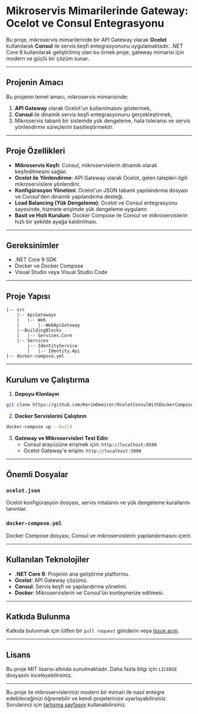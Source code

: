 # Mikroservis Mimarilerinde Gateway: Ocelot ve Consul Entegrasyonu

Bu proje, mikroservis mimarilerinde bir API Gateway olarak **Ocelot** kullanılarak **Consul** ile servis keşfi entegrasyonunu uygulamaktadır. .NET Core 9 kullanılarak geliştirilmiş olan bu örnek proje, gateway mimarisi için modern ve güçlü bir çözüm sunar.

---

## Projenin Amacı

Bu projenin temel amacı, mikroservis mimarisinde:

1. **API Gateway** olarak Ocelot'un kullanılmasını göstermek,
2. **Consul** ile dinamik servis keşfi entegrasyonunu gerçekleştirmek,
3. Mikroservis tabanlı bir sistemde yük dengeleme, hata toleransı ve servis yönlendirme süreçlerini basitleştirmektir.

---

## Proje Özellikleri

- **Mikroservis Keşfi**: Consul, mikroservislerin dinamik olarak keşfedilmesini sağlar.
- **Ocelot ile Yönlendirme**: API Gateway olarak Ocelot, gelen talepleri ilgili mikroservislere yönlendirir.
- **Konfigürasyon Yönetimi**: Ocelot'un JSON tabanlı yapılandırma dosyası ve Consul'den dinamik yapılandırma desteği.
- **Load Balancing (Yük Dengeleme)**: Ocelot ve Consul entegrasyonu sayesinde, hizmete erişimde yük dengeleme uygulanır.
- **Basit ve Hızlı Kurulum**: Docker Compose ile Consul ve mikroservislerin hızlı bir şekilde ayağa kaldırılması.

---

## Gereksinimler

- .NET Core 9 SDK
- Docker ve Docker Compose
- Visual Studio veya Visual Studio Code

---

## Proje Yapısı

```plaintext
|-- src
    |-- ApiGateways
    |   |-- Web
    |       |--WebApiGateway
    |--BuildingBlocks
    |   |-- Services.Core
    |-- Services
        |-- IdentityService
        |   |-- Identity.Api       
|-- docker-compose.yml

```

---

## Kurulum ve Çalıştırma

1. **Depoyu Klonlayın**

```bash
git clone https://github.com/KerimDemirer/OcelotConsulWithDockerCompose.git

```

2. **Docker Servislerini Çalıştırın**

```bash
docker-compose up --build
```

3. **Gateway ve Mikroservisleri Test Edin**
   - Consul arayüzüne erişmek için: `http://localhost:8500`
   - Ocelot Gateway'e erişim: `http://localhost:5000`

---

## Önemli Dosyalar

### `ocelot.json`

Ocelot konfigürasyon dosyası, servis rotalarını ve yük dengeleme kurallarını tanımlar.

### `docker-compose.yml`

Docker Compose dosyası, Consul ve mikroservislerin yapılandırmasını içerir.

---

## Kullanılan Teknolojiler

- **.NET Core 9**: Projenin ana geliştirme platformu.
- **Ocelot**: API Gateway çözümü.
- **Consul**: Servis keşfi ve yapılandırma yönetimi.
- **Docker**: Mikroservislerin ve Consul'ün konteynerize edilmesi.

---

## Katkıda Bulunma

Katkıda bulunmak için lütfen bir `pull request` gönderin veya [issue açın](https://github.com/kullaniciadi/mikroservis-ocelot-consul/issues).

---

## Lisans

Bu proje MIT lisansı altında sunulmaktadır. Daha fazla bilgi için `LICENSE` dosyasını inceleyebilirsiniz.

---

Bu proje ile mikroservislerinizi modern bir mimari ile nasıl entegre edebileceğinizi öğrenebilir ve kendi projelerinize uyarlayabilirsiniz. Sorularınız için [tartışma sayfasını](https://github.com/kullaniciadi/mikroservis-ocelot-consul/discussions) kullanabilirsiniz.



